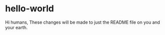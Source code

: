 # hello-world

Hi humans,
These changes will be made to just the README file on you and your earth.
